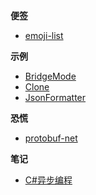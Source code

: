 <!-- markdownlint-disable MD041 -->
<!-- markdownlint-disable MD036 -->

**便签**
* [emoji-list](sticky-note-emoji-list.md)

**示例**
* [BridgeMode](example-bridge-mode.md)
* [Clone](example-clone-extension.md)
* [JsonFormatter](example-json-formatter.md)


**恐慌**
* [protobuf-net](panic-protobuf-net.md)


**笔记**
* [C#异步编程](record-csharp-asynchronous-programming.md)

